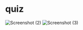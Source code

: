 # quiz
![Screenshot (2)](https://github.com/sadvika05/quiz/assets/128731424/7fe8795e-e169-4442-a88c-e562838ded10)
![Screenshot (3)](https://github.com/sadvika05/quiz/assets/128731424/ec353b45-ee11-485f-b65e-7e61b5edcd2e)
